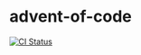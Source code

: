 # advent-of-code

[![CI Status](https://github.com/pokorm23/advent-of-code-2023/workflows/.NET/badge.svg)](https://github.com/pokorm23/advent-of-code-2023/actions)
